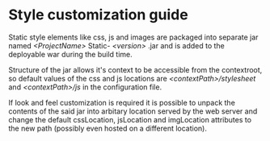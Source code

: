 # Style customization guide

Static style elements like css, js and images are packaged into separate jar named
_\<ProjectName\>_ Static- _\<version\>_ .jar and is added to the deployable 
war during the build time.

Structure of the jar allows it's context to be accessible from the contextroot, so 
default values of the css and js locations are 
*\<contextPath\>/stylesheet* and *\<contextPath\>/js* in the configuration file.

If look and feel customization is required it is possible to unpack the contents of
the said jar into arbitary location served by the web server and change the default 
cssLocation, jsLocation and imgLocation attributes to the new path (possibly even 
hosted on a different location).

